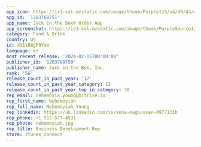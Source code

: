 ```yaml
---
app_icon: https://is1-ssl.mzstatic.com/image/thumb/Purple116/v4/d0/43/a8/d043a8e3-abeb-4985-a955-9880873309a9/AppIcon-1x_U007emarketing-0-7-0-85-220.png/1024x1024bb.png
app_id: '1283768751'
app_name: Jack in the Box® Order App
app_screenshot: https://is1-ssl.mzstatic.com/image/thumb/PurpleSource122/v4/0b/86/33/0b8633e2-a486-9185-d5c8-cc4c1149657d/d66c90b5-2d4d-446b-8ba0-8fce04943b8b_JACK-_Apple_-__1242_x_2688_-_1.jpg/1242x2688bb.png
category: Food & Drink
country: US
id: X51tB8gP9Yom
language: en
most_recent_release: '2024-02-15T00:00:00'
publisher_id: '1283768750'
publisher_name: Jack in the Box, Inc.
rank: '56'
release_count_in_past_year: '17'
release_count_in_past_year_category: 13
release_count_in_past_year_top_in_category: 38
rep_email: nehemoyia.young@bitrise.io
rep_first_name: Nehemoyiah
rep_full_name: Nehemoyiah Young
rep_linkedin: https://uk.linkedin.com/in/anna-magnussen-0977131b
rep_phone: +1 512-577-4531
rep_photo: nehemoyiah.jpg
rep_title: Business Development Rep
store: itunes_connect
---
```

